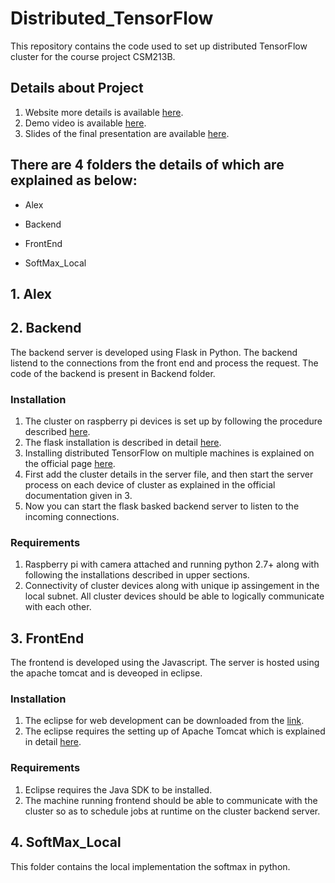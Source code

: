 # Distributed_TensorFlow
This repository contains the code used to set up distributed TensorFlow cluster for the course project CSM213B.

## Details about Project
1. Website more details is available [here](https://sites.google.com/view/csm213b/home).
2. Demo video is available [here](https://www.youtube.com/watch?v=Xyw2u2cab84).
3. Slides of the final presentation are available [here](https://drive.google.com/file/d/0B9XBlYTll5ttTDFkZVVGc3g2b0U/view?usp=sharing).

## There are 4 folders the details of which are explained as below:

* Alex

* Backend

* FrontEnd

* SoftMax_Local

## 1. Alex

## 2. Backend
The backend server is developed using Flask in Python. The backend listend to the connections from the front end and process the request.
The code of the backend is present in Backend folder.
###  Installation
1. The cluster on raspberry pi devices is set up by following the procedure described [here](https://github.com/samjabrahams/tensorflow-on-raspberry-pi).
2. The flask installation is described in detail [here](http://flask.pocoo.org/docs/0.12/tutorial/).
3. Installing distributed TensorFlow on multiple machines is explained on the official page [here](https://www.tensorflow.org/deploy/distributed).
4. First add the cluster details in the server file, and then start the server process on each device of cluster as explained in the official documentation given in 3.
5. Now you can start the flask basked backend server to listen to the incoming connections.
###  Requirements
1. Raspberry pi with camera attached and running python 2.7+ along with following the installations described in upper sections.
2. Connectivity of cluster devices along with unique ip assingement in the local subnet. All cluster devices should be able to logically communicate with each other.

## 3. FrontEnd
The frontend is developed using the Javascript. The server is hosted using the apache tomcat and is deveoped in eclipse.
###  Installation
1. The eclipse for web development can be downloaded from the [link](http://www.eclipse.org/downloads/packages/eclipse-ide-javascript-web-developers/indigosr2).
2. The eclipse requires the setting up of Apache Tomcat which is explained in detail [here](http://tomcat.apache.org/).
###  Requirements
1. Eclipse requires the Java SDK to be installed.
2. The machine running frontend should be able to communicate with the cluster so as to schedule jobs at runtime on the cluster backend server.

## 4. SoftMax_Local
This folder contains the local implementation the softmax in python.
